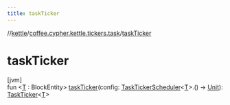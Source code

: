 ```yaml
---
title: taskTicker
---
```

//[kettle](../../index.html)/[coffee.cypher.kettle.tickers.task](index.html)/[taskTicker](task-ticker.html)



# taskTicker



[jvm]\
fun &lt;[T](task-ticker.html) : BlockEntity&gt; [taskTicker](task-ticker.html)(config: [TaskTickerScheduler](index.html#-1067649280%2FClasslikes%2F863300109)&lt;[T](task-ticker.html)&gt;.() -&gt; [Unit](https://kotlinlang.org/api/latest/jvm/stdlib/kotlin/-unit/index.html)): [TaskTicker](-task-ticker/index.html)&lt;[T](task-ticker.html)&gt;




